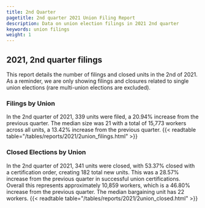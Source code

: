 ```yaml
---
title: 2nd Quarter 
pagetitle: 2nd quarter 2021 Union Filing Report
description: Data on union election filings in 2021 2nd quarter 
keywords: union filings
weight: 1
---
```


## 2021, 2nd quarter filings

This report details the number of filings and closed units in the 2nd of 2021. As a reminder, we are only showing filings and closures related to single union elections (rare multi-union elections are excluded).

### Filings by Union
In the 2nd quarter of 2021, 339 units were filed, a 20.94% increase from the previous quarter. The median size was 21 with a total of 15,773 workers across all units, a 13.42% increase from the previous quarter.
{{< readtable table="/tables/reports/2021/2union_filings.html" >}}

### Closed Elections by Union
In the 2nd quarter of 2021, 341 units were closed, with 53.37% closed with a certification order, creating 182 total new units. This was a 28.57% increase from the previous quarter in successful union certifications. Overall this represents approximately 10,859 workers, which is a 46.80% increase from the previous quarter. The median bargaining unit has 22 workers.
{{< readtable table="/tables/reports/2021/2union_closed.html" >}}
